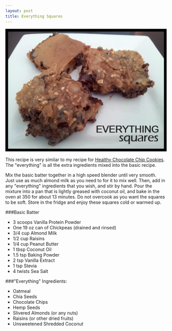 ```yaml
---
layout: post
title: Everything Squares 
---
```


![Everything Squares](/images/everything_squares.jpg)

This recipe is very similar to my recipe for [Healthy Chocolate Chip Cookies](http://teri-lynn.ca/2013/11/09/healthy-chocolate-chip-cookies/). The "everything" is all the extra ingredients mixed into the basic recipe. 

Mix the basic batter together in a high speed blender until very smooth. Just use as much almond milk as you need to for it to mix well. Then, add in any "everything" ingredients that you wish, and stir by hand. Pour the mixture into a pan that is lightly greased with coconut oil, and bake in the oven at 350 for about 13 minutes. Do not overcook as you want the squares to be soft. Store in the fridge and enjoy these squares cold or warmed up. 

###Basic Batter 
- 3 scoops Vanilla Protein Powder
- One 19 oz can of Chickpeas (drained and rinsed)
- 3/4 cup Almond Milk
- 1/2 cup Raisins
- 1/4 cup Peanut Butter
- 1 tbsp Coconut Oil 
- 1.5 tsp Baking Powder
- 2 tsp Vanilla Extract
- 1 tsp Stevia 
- 4 twists Sea Salt

###"Everything" Ingredients: 
- Oatmeal
- Chia Seeds
- Chocolate Chips
- Hemp Seeds
- Slivered Almonds (or any nuts)
- Raisins (or other dried fruits)
- Unsweetened Shredded Coconut 



  
